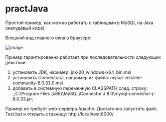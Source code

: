 # practJava
Простой пример, как можно работать с таблицами в MySQL на Java (желудёвый кофе)

Внешний вид главного окна в браузере:

![image](https://github.com/alex1543/practJava/assets/10297748/d94365fd-1a50-49fb-b508-390ad2071d9d)

Пример гарантированно работает при последовательности следующих действий:
1) установить JDK, наример: jdk-20_windows-x64_bin.msi
2) установить Connector/J, например из файла: mysql-installer-community-8.0.33.0.msi
3) добавить в системную переменную CLASSPATH след. строку: .;C:\Program Files (x86)\MySQL\Connector J 8.0\mysql-connector-j-8.0.33.jar;

Пример не требует web-сервера Apache. Достаточно запустить файл Test.bat и открыть страницу: http://localhost:8000/

